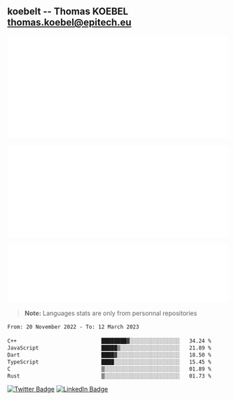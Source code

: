 ## koebelt -- Thomas KOEBEL <thomas.koebel@epitech.eu>

<!-- On github since 2018-->


![Metrics](/metrics.classic.svg)



<!--![Metrics](/metrics.plugin.introduction.repository.svg)-->
![Metrics](/metrics.plugin.isocalendar.svg)



![Metrics](/metrics.plugin.languages.svg)

> **Note:** Languages stats are only from personnal repositories

<!--START_SECTION:waka-->

```text
From: 20 November 2022 - To: 12 March 2023

C++                           ████████▓░░░░░░░░░░░░░░░░   34.24 %
JavaScript                    █████▒░░░░░░░░░░░░░░░░░░░   21.89 %
Dart                          ████▓░░░░░░░░░░░░░░░░░░░░   18.50 %
TypeScript                    ████░░░░░░░░░░░░░░░░░░░░░   15.45 %
C                             ▒░░░░░░░░░░░░░░░░░░░░░░░░   01.89 %
Rust                          ▒░░░░░░░░░░░░░░░░░░░░░░░░   01.73 %
```

<!--END_SECTION:waka-->

[![Twitter Badge](https://img.shields.io/badge/Twitter-Profile-informational?style=flat&logo=twitter&logoColor=white&color=1CA2F1)](https://twitter.com/jesuis_roux)
[![LinkedIn Badge](https://img.shields.io/badge/LinkedIn-Profile-informational?style=flat&logo=linkedin&logoColor=white&color=0D76A8)](https://www.linkedin.com/in/koebelt/)

